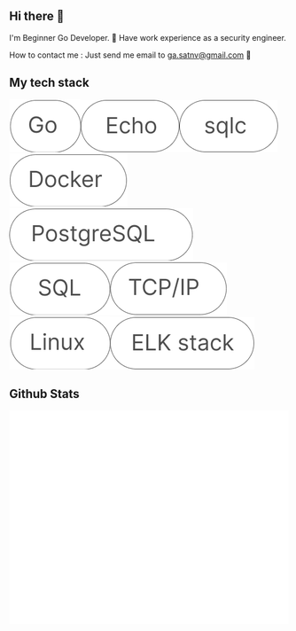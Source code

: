 ## Hi there :wave:

I'm Beginner Go Developer. :mount_fuji: 
Have work experience as a security engineer.

How to contact me : Just send me email to ga.satnv@gmail.com :e-mail:

## My tech stack
<img style="position: relative;" src="/img/Go.png" alt="Skill" hight="5"><img style="position: relative;" src="/img/Echo.png" alt="Skill" hight="5"><img style="position: relative;" src="/img/sqlc.png" alt="Skill" hight="5"><img style="position: relative;" src="/img/Docker.png" alt="Skill" hight="5"><img style="position: relative;" src="/img/PostgreSQL.png" alt="Skill" hight="5"><img style="position: relative;" src="/img/SQL.png" alt="Skill" hight="5"><img style="position: relative;" src="/img/IP.png" alt="Skill" hight="5"><img style="position: relative;" src="/img/Linux.png" alt="Skill" hight="5"><img style="position: relative;" src="/img/SIEM_ELK.png" alt="Skill" hight="5">

## Github Stats
![Metrics](/github-metrics.svg)
